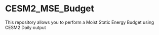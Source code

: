 # CESM2_MSE_Budget
This repository allows you to perform a Moist Static Energy Budget using CESM2 Daily output
